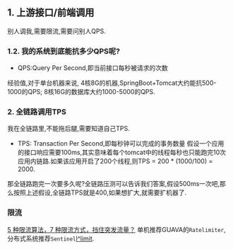 ## 1. 上游接口/前端调用
别人调我,需要限流,需要问别人QPS.

### 1.2. 我的系统到底能抗多少QPS呢?
- QPS:Query Per Second,即当前接口每秒被请求的次数

经验值,对于单台机器来说,
4核8G的机器,SpringBoot+Tomcat大约能抗500-1000的QPS;
8核16G的数据库大约1000-5000的QPS.
### 2. 全链路调用TPS
我在全链路里,不能拖后腿,需要知道自己TPS.

- TPS: Transaction Per Second,即每秒钟可以完成的事务数量
假设一个应用的接口响应需要100ms,其实意味着每个tomcat中的线程每秒也只能跑完10次应用内链路.如果该应用开启了200个线程,则TPS = 200 * (1000/100) = 2000.

那全链路跑完一次要多久呢?全链路压测可以告诉我们答案,假设500ms一次吧,那么按照上述假设,全链路TPS就是400,如果想扩大,就需要扩机器了.
### 限流
[5 种限流算法，7 种限流方式，挡住突发流量？](https://www.wdbyte.com/java/rate-limiter.html)
单机推荐GUAVA的`Ratelimiter`,分布式系统推荐`Sentinel`[l^limit].

[l^limit]: https://mp.weixin.qq.com/s/ntgBj8hm4u0udl8qwsukBg